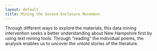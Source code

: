 ```yaml
---
layout: default
title: Mining the Second Enclosure Movement
---
```


Through different ways to explore the materials, this data mining intervention seeks a better understanding about New Hampshire first by using text mining tools. Through “reading” the individual poems, the analysis enables us to uncover the untold stories of the literature.  
